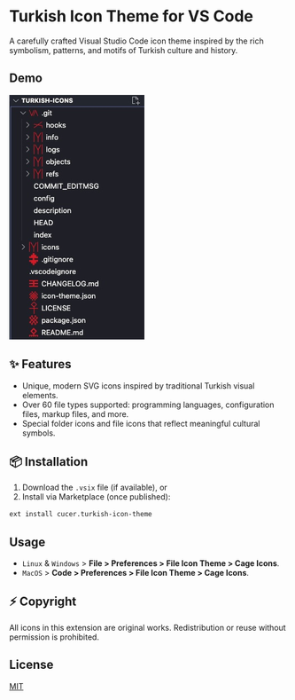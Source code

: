 # Turkish Icon Theme for VS Code

A carefully crafted Visual Studio Code icon theme inspired by the rich symbolism, patterns, and motifs of Turkish culture and history.

## Demo

![Demo](./example.jpg)

## ✨ Features

- Unique, modern SVG icons inspired by traditional Turkish visual elements.
- Over 60 file types supported: programming languages, configuration files, markup files, and more.
- Special folder icons and file icons that reflect meaningful cultural symbols.

## 📦 Installation

1. Download the `.vsix` file (if available), or
2. Install via Marketplace (once published):

```bash
ext install cucer.turkish-icon-theme
```

## Usage

- `Linux` & `Windows` > **File > Preferences > File Icon Theme > Cage Icons**.
- `MacOS` > **Code > Preferences > File Icon Theme > Cage Icons**.

## ⚡ Copyright

All icons in this extension are original works. Redistribution or reuse without permission is prohibited.

## License

[MIT](LICENSE)
